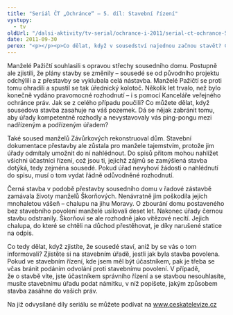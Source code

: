 ```yaml
---
title: "Seriál ČT „Ochránce“ – 5. díl: Stavební řízení"
vystupy:
  - tv
oldUrl: "/dalsi-aktivity/tv-serial/ochrance-i-2011/serial-ct-ochrance-5-dil-stavebni-rizeni-1/"
date: 2011-09-30
perex: "<p></p><p>Co dělat, když v sousedství najednou začnou stavět? Co s černou stavbou vedle vašeho domu? Jaká máte práva ve stavebním řízení souseda? O tom bude 5. díl seriálu Ochránce, který v premiéře vysílá ČT2 v úterý 4. 10. v 17:20 hod a v repríze ve středu 5. 10. v 9:30.</p>"
---
```


<!-- imported from the old website -->

<p>Manželé Pažičtí souhlasili s opravou střechy sousedního domu. Postupně ale zjistili, že plány stavby se změnily &ndash; sousedé se od původního projektu odchýlili a z přestavby se vyklubala celá nástavba. Manželé Pažičtí se proti tomu ohradili a spustil se tak úřednický kolotoč. Několik let trvalo, než bylo konečně vydáno pravomocné rozhodnutí &ndash; i s pomocí Kanceláře veřejného ochránce práv. Jak se z celého případu poučili? Co můžete dělat, když sousedova stavba zasahuje na váš pozemek. Dá se nějak zabránit tomu, aby úřady kompetentně rozhodly a nevystavovaly vás ping-pongu mezi nadřízeným a podřízeným úřadem?</p><p>Také soused manželů Závůrkových rekonstruoval dům. Stavební dokumentace přestavby ale zůstala pro manžele tajemstvím, protože jim úřady odmítaly umožnit do ní nahlédnout. Do spisů přitom mohou nahlížet všichni účastníci řízení, což jsou ti, jejichž zájmů se zamýšlená stavba dotýká, tedy zejména sousedé. Pokud úřad nevyhoví žádosti o nahlédnutí do spisu, musí o tom vydat řádně odůvodněné rozhodnutí.</p><p>Černá stavba v podobě přestavby sousedního domu v řadové zástavbě zamávala životy manželů Škorňových. Nenávratně jim poškodila jejich mnohaletou vášeň &ndash; chalupu na jihu Moravy. O zbourání domu postaveného bez stavebního povolení manželé usilovali deset let. Nakonec úřady černou stavbu odstranily. Škorňovi se ale rozhodně jako vítězové necítí. Jejich chalupa, do které se chtěli na důchod přestěhovat, je díky narušené statice na odpis.</p><p>Co tedy dělat, když zjistíte, že sousedé staví, aniž by se vás o tom informovali? Zjistěte si na stavebním úřadě, jestli jak byla stavba povolena. Pokud ve stavebním řízení, kde jsem měl být účastníkem, pak je třeba se včas bránit podáním odvolání proti stavebnímu povolení. V případě, že o stavbě víte, jste účastníkem správního řízení a se stavbou nesouhlasíte, musíte stavebnímu úřadu podat námitku, v níž popíšete, jakým způsobem stavba zasáhne do vašich práv. </p>Na již odvysílané díly seriálu se můžete podívat na <a title="Otevření do nového okna" href="http://www.ceskatelevize.cz/" target="_blank">www.ceskatelevize.cz</a> <img alt="" src="https://www.ochrance.cz/typo3/ext/od_linkdesc/icons/external.gif" class="od_linkdesc_icon_external" />

